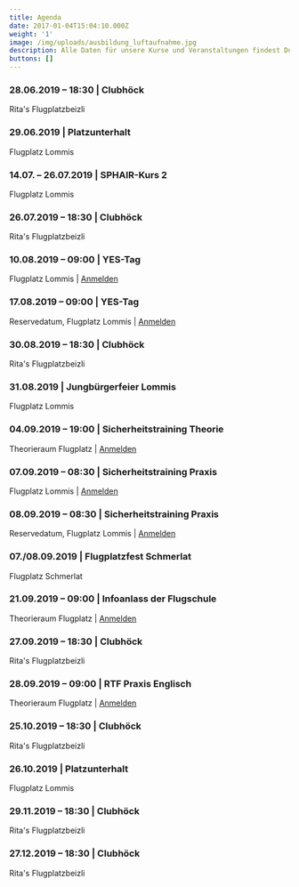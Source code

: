 ```yaml
---
title: Agenda
date: 2017-01-04T15:04:10.000Z
weight: '1'
image: /img/uploads/ausbildung_luftaufnahme.jpg
description: Alle Daten für unsere Kurse und Veranstaltungen findest Du in unserer Agenda.
buttons: []
---
```

### 28.06.2019 – 18:30  |  Clubhöck

Rita's Flugplatzbeizli

### 29.06.2019  |  Platzunterhalt

Flugplatz Lommis

### 14.07. – 26.07.2019  |  SPHAIR-Kurs 2

Flugplatz Lommis

### 26.07.2019 – 18:30  |  Clubhöck

Rita's Flugplatzbeizli

### 10.08.2019 – 09:00  |  YES-Tag

Flugplatz Lommis  |  [Anmelden](https://docs.google.com/forms/d/e/1FAIpQLSd3JpxXrOxj7fl_Zm0az8h-jQsAsB1TOEE2-HsOPYoi29qRUw/viewform)

### 17.08.2019 – 09:00  |  YES-Tag

Reservedatum, Flugplatz Lommis  |  [Anmelden](https://docs.google.com/forms/d/e/1FAIpQLSd3JpxXrOxj7fl_Zm0az8h-jQsAsB1TOEE2-HsOPYoi29qRUw/viewform)

### 30.08.2019 – 18:30  |  Clubhöck

Rita's Flugplatzbeizli

### 31.08.2019  |  Jungbürgerfeier Lommis

Flugplatz Lommis

### 04.09.2019 – 19:00  |  Sicherheitstraining Theorie

Theorieraum Flugplatz  |  [Anmelden](https://docs.google.com/forms/d/e/1FAIpQLSd3JpxXrOxj7fl_Zm0az8h-jQsAsB1TOEE2-HsOPYoi29qRUw/viewform)

### 07.09.2019 – 08:30  |  Sicherheitstraining Praxis

Flugplatz Lommis  |  [Anmelden](https://docs.google.com/forms/d/e/1FAIpQLSd3JpxXrOxj7fl_Zm0az8h-jQsAsB1TOEE2-HsOPYoi29qRUw/viewform)

### 08.09.2019 – 08:30  |  Sicherheitstraining Praxis

Reservedatum, Flugplatz Lommis  |  [Anmelden](https://docs.google.com/forms/d/e/1FAIpQLSd3JpxXrOxj7fl_Zm0az8h-jQsAsB1TOEE2-HsOPYoi29qRUw/viewform)

### 07./08.09.2019  |  Flugplatzfest Schmerlat

Flugplatz Schmerlat

### 21.09.2019 – 09:00  |  Infoanlass der Flugschule

Theorieraum Flugplatz  |  [Anmelden](https://docs.google.com/forms/d/e/1FAIpQLSd3JpxXrOxj7fl_Zm0az8h-jQsAsB1TOEE2-HsOPYoi29qRUw/viewform)

### 27.09.2019 – 18:30  |  Clubhöck

Rita's Flugplatzbeizli

### 28.09.2019 – 09:00  |  RTF Praxis Englisch

Theorieraum Flugplatz  |  [Anmelden](https://docs.google.com/forms/d/e/1FAIpQLSd3JpxXrOxj7fl_Zm0az8h-jQsAsB1TOEE2-HsOPYoi29qRUw/viewform)

### 25.10.2019 – 18:30  |  Clubhöck

Rita's Flugplatzbeizli

### 26.10.2019  |  Platzunterhalt

Flugplatz Lommis

### 29.11.2019 – 18:30  |  Clubhöck

Rita's Flugplatzbeizli

### 27.12.2019 – 18:30  |  Clubhöck

Rita's Flugplatzbeizli
